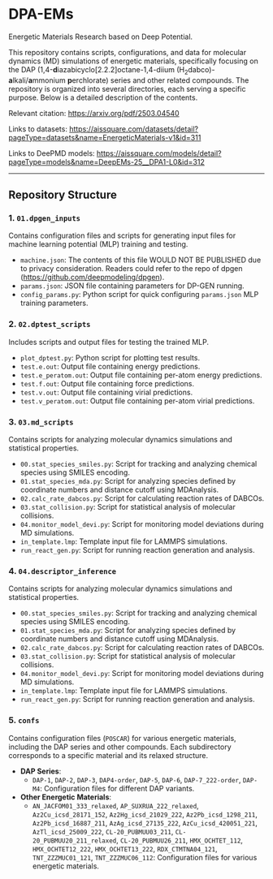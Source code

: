 # DPA-EMs
Energetic Materials Research based on Deep Potential.


This repository contains scripts, configurations, and data for molecular dynamics (MD) simulations of energetic materials, specifically focusing on the DAP (1,4-**d**iazabicyclo[2.2.2]octane-1,4-diium ($\mathrm{H_2dabco}$)-**a**lkali/**a**mmonium  **p**erchlorate) series and other related compounds. The repository is organized into several directories, each serving a specific purpose. Below is a detailed description of the contents.

Relevant citation: https://arxiv.org/pdf/2503.04540


Links to datasets: https://aissquare.com/datasets/detail?pageType=datasets&name=EnergeticMaterials-v1&id=311


Links to DeePMD models: https://aissquare.com/models/detail?pageType=models&name=DeepEMs-25__DPA1-L0&id=312


---

## Repository Structure

### **1. `01.dpgen_inputs`**
Contains configuration files and scripts for generating input files for machine learning potential (MLP) training and testing.
- `machine.json`: The contents of this file WOULD NOT BE PUBLISHED due to privacy consideration. Readers could refer to the repo of dpgen (https://github.com/deepmodeling/dpgen).
- `params.json`: JSON file containing parameters for DP-GEN running.
- `config_params.py`: Python script for quick configuring `params.json` MLP training parameters.


### **2. `02.dptest_scripts`**
Includes scripts and output files for testing the trained MLP.
- `plot_dptest.py`: Python script for plotting test results.
- `test.e.out`: Output file containing energy predictions.
- `test.e_peratom.out`: Output file containing per-atom energy predictions.
- `test.f.out`: Output file containing force predictions.
- `test.v.out`: Output file containing virial predictions.
- `test.v_peratom.out`: Output file containing per-atom virial predictions.


### **3. `03.md_scripts`**
Contains scripts for analyzing molecular dynamics simulations and statistical properties.
- `00.stat_species_smiles.py`: Script for tracking and analyzing chemical species using SMILES encoding.
- `01.stat_species_mda.py`: Script for analyzing species defined by coordinate numbers and distance cutoff using MDAnalysis.
- `02.calc_rate_dabcos.py`: Script for calculating reaction rates of DABCOs.
- `03.stat_collision.py`: Script for statistical analysis of molecular collisions.
- `04.monitor_model_devi.py`: Script for monitoring model deviations during MD simulations.
- `in_template.lmp`: Template input file for LAMMPS simulations.
- `run_react_gen.py`: Script for running reaction generation and analysis.


### **4. `04.descriptor_inference`**
Contains scripts for analyzing molecular dynamics simulations and statistical properties.
- `00.stat_species_smiles.py`: Script for tracking and analyzing chemical species using SMILES encoding.
- `01.stat_species_mda.py`: Script for analyzing species defined by coordinate numbers and distance cutoff using MDAnalysis.
- `02.calc_rate_dabcos.py`: Script for calculating reaction rates of DABCOs.
- `03.stat_collision.py`: Script for statistical analysis of molecular collisions.
- `04.monitor_model_devi.py`: Script for monitoring model deviations during MD simulations.
- `in_template.lmp`: Template input file for LAMMPS simulations.
- `run_react_gen.py`: Script for running reaction generation and analysis.


### **5. `confs`**
Contains configuration files (`POSCAR`) for various energetic materials, including the DAP series and other compounds. Each subdirectory corresponds to a specific material and its relaxed structure.
- **DAP Series**:
  - `DAP-1`, `DAP-2`, `DAP-3`, `DAP4-order`, `DAP-5`, `DAP-6`, `DAP-7_222-order`, `DAP-M4`: Configuration files for different DAP variants.
- **Other Energetic Materials**:
  - `AN_JACFOM01_333_relaxed`, `AP_SUXRUA_222_relaxed`, `Az2Cu_icsd_28171_152`, `Az2Hg_icsd_21029_222`, `Az2Pb_icsd_1298_211`, `Az2Pb_icsd_16887_211`, `AzAg_icsd_27135_222`, `AzCu_icsd_420051_221`, `AzTl_icsd_25009_222`, `CL-20_PUBMUU03_211`, `CL-20_PUBMUU20_211_relaxed`, `CL-20_PUBMUU26_211`, `HMX_OCHTET_112`, `HMX_OCHTET12_222`, `HMX_OCHTET13_222`, `RDX_CTMTNA04_121`, `TNT_ZZZMUC01_121`, `TNT_ZZZMUC06_112`: Configuration files for various energetic materials.

